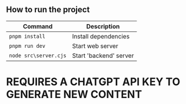 ## How to run the project
| Command | Description |
| --- | --- |
| `pnpm install` | Install dependencies |
| `pnpm run dev` | Start web server |
| `node src\server.cjs` | Start 'backend' server |

# REQUIRES A CHATGPT API KEY TO GENERATE NEW CONTENT